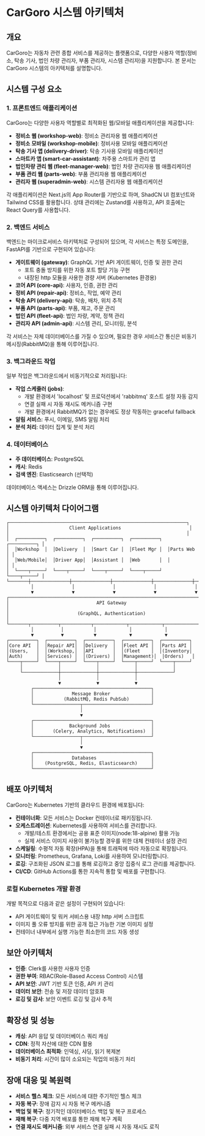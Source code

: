 # CarGoro 시스템 아키텍처

## 개요

CarGoro는 자동차 관련 종합 서비스를 제공하는 플랫폼으로, 다양한 사용자 역할(정비소, 탁송 기사, 법인 차량 관리자, 부품 관리자, 시스템 관리자)을 지원합니다. 본 문서는 CarGoro 시스템의 아키텍처를 설명합니다.

## 시스템 구성 요소

### 1. 프론트엔드 애플리케이션

CarGoro는 다양한 사용자 역할별로 최적화된 웹/모바일 애플리케이션을 제공합니다:

- **정비소 웹 (workshop-web)**: 정비소 관리자용 웹 애플리케이션
- **정비소 모바일 (workshop-mobile)**: 정비사용 모바일 애플리케이션
- **탁송 기사 앱 (delivery-driver)**: 탁송 기사용 모바일 애플리케이션
- **스마트카 앱 (smart-car-assistant)**: 차주용 스마트카 관리 앱
- **법인차량 관리 웹 (fleet-manager-web)**: 법인 차량 관리자용 웹 애플리케이션
- **부품 관리 웹 (parts-web)**: 부품 관리자용 웹 애플리케이션
- **관리자 웹 (superadmin-web)**: 시스템 관리자용 웹 애플리케이션

각 애플리케이션은 Next.js의 App Router를 기반으로 하며, ShadCN UI 컴포넌트와 Tailwind CSS를 활용합니다. 상태 관리에는 Zustand를 사용하고, API 호출에는 React Query를 사용합니다.

### 2. 백엔드 서비스

백엔드는 마이크로서비스 아키텍처로 구성되어 있으며, 각 서비스는 특정 도메인을, FastAPI를 기반으로 구현되어 있습니다:

- **게이트웨이 (gateway)**: GraphQL 기반 API 게이트웨이, 인증 및 권한 관리
  - 포트 충돌 방지를 위한 자동 포트 할당 기능 구현
  - 내장된 http 모듈을 사용한 경량 서버 (Kubernetes 환경용)
- **코어 API (core-api)**: 사용자, 인증, 권한 관리
- **정비 API (repair-api)**: 정비소, 작업, 예약 관리
- **탁송 API (delivery-api)**: 탁송, 배차, 위치 추적
- **부품 API (parts-api)**: 부품, 재고, 주문 관리
- **법인 API (fleet-api)**: 법인 차량, 계약, 정책 관리
- **관리자 API (admin-api)**: 시스템 관리, 모니터링, 분석

각 서비스는 자체 데이터베이스를 가질 수 있으며, 필요한 경우 서비스간 통신은 비동기 메시징(RabbitMQ)을 통해 이루어집니다.

### 3. 백그라운드 작업

일부 작업은 백그라운드에서 비동기적으로 처리됩니다:

- **작업 스케줄러 (jobs)**:
  - 개발 환경에서 'localhost' 및 프로덕션에서 'rabbitmq' 호스트 설정 자동 감지
  - 연결 실패 시 자동 재시도 메커니즘 구현
  - 개발 환경에서 RabbitMQ가 없는 경우에도 정상 작동하는 graceful fallback
- **알림 서비스**: 푸시, 이메일, SMS 알림 처리
- **분석 처리**: 데이터 집계 및 분석 처리

### 4. 데이터베이스

- **주 데이터베이스**: PostgreSQL
- **캐시**: Redis
- **검색 엔진**: Elasticsearch (선택적)

데이터베이스 액세스는 Drizzle ORM을 통해 이루어집니다.

## 시스템 아키텍처 다이어그램

```
┌─────────────────────────────────────────────────────────────────┐
│                      Client Applications                         │
│                                                                 │
│  ┌──────────┐  ┌──────────┐  ┌──────────┐  ┌──────────┐  ┌──────────┐ │
│  │Workshop  │  │Delivery  │  │Smart Car │  │Fleet Mgr │  │Parts Web │ │
│  │Web/Mobile│  │Driver App│  │Assistant │  │Web       │  │          │ │
│  └────┬─────┘  └────┬─────┘  └────┬─────┘  └────┬─────┘  └────┬─────┘ │
└───────┼──────────────┼──────────────┼──────────────┼──────────────┼────┘
         │              │              │              │              │
         ▼              ▼              ▼              ▼              ▼
┌────────────────────────────────────────────────────────────────────────┐
│                                API Gateway                              │
│                         (GraphQL, Authentication)                       │
└───────┬──────────┬───────────┬────────────┬────────────┬───────────────┘
         │          │           │            │            │
         ▼          ▼           ▼            ▼            ▼
┌──────────┐  ┌──────────┐  ┌──────────┐  ┌──────────┐  ┌──────────┐
│Core API  │  │Repair API│  │Delivery  │  │Fleet API │  │Parts API │
│(Users,   │  │(Workshop,│  │API       │  │(Fleet    │  │(Inventory│
│Auth)     │  │Services) │  │(Drivers) │  │Management)│  │Orders)   │
└────┬─────┘  └────┬─────┘  └────┬─────┘  └────┬─────┘  └────┬─────┘
     │             │             │             │             │
     └─────────────┼─────────────┼─────────────┼─────────────┘
                   │             │             │
                   ▼             ▼             ▼
         ┌───────────────────────────────────────────┐
         │              Message Broker               │
         │           (RabbitMQ, Redis PubSub)        │
         └─────────────────┬─────────────────────────┘
                           │
                           ▼
         ┌───────────────────────────────────────────┐
         │             Background Jobs               │
         │       (Celery, Analytics, Notifications)  │
         └─────────────────┬─────────────────────────┘
                           │
                           ▼
         ┌───────────────────────────────────────────┐
         │              Databases                    │
         │    (PostgreSQL, Redis, Elasticsearch)     │
         └───────────────────────────────────────────┘
```

## 배포 아키텍처

CarGoro는 Kubernetes 기반의 클라우드 환경에 배포됩니다:

- **컨테이너화**: 모든 서비스는 Docker 컨테이너로 패키징됩니다.
- **오케스트레이션**: Kubernetes를 사용하여 서비스를 관리합니다.
  - 개발/테스트 환경에서는 공용 표준 이미지(node:18-alpine) 활용 가능
  - 실제 서비스 이미지 사용이 불가능할 경우를 위한 대체 컨테이너 설정 관리
- **스케일링**: 수평적 자동 확장(HPA)을 통해 트래픽에 따라 자동으로 확장됩니다.
- **모니터링**: Prometheus, Grafana, Loki를 사용하여 모니터링합니다.
- **로깅**: 구조화된 JSON 로그를 통해 로깅하고 중앙 집중식 로그 관리를 제공합니다.
- **CI/CD**: GitHub Actions를 통한 지속적 통합 및 배포를 구현합니다.

### 로컬 Kubernetes 개발 환경

개발 목적으로 다음과 같은 설정이 구현되어 있습니다:

- API 게이트웨이 및 워커 서비스용 내장 http 서버 스크립트
- 이미지 풀 오류 방지를 위한 공개 접근 가능한 기본 이미지 설정
- 컨테이너 내부에서 실행 가능한 최소한의 코드 자동 생성

## 보안 아키텍처

- **인증**: Clerk를 사용한 사용자 인증
- **권한 부여**: RBAC(Role-Based Access Control) 시스템
- **API 보안**: JWT 기반 토큰 인증, API 키 관리
- **데이터 보안**: 전송 및 저장 데이터 암호화
- **로깅 및 감사**: 보안 이벤트 로깅 및 감사 추적

## 확장성 및 성능

- **캐싱**: API 응답 및 데이터베이스 쿼리 캐싱
- **CDN**: 정적 자산에 대한 CDN 활용
- **데이터베이스 최적화**: 인덱싱, 샤딩, 읽기 복제본
- **비동기 처리**: 시간이 많이 소요되는 작업의 비동기 처리

## 장애 대응 및 복원력

- **서비스 헬스 체크**: 모든 서비스에 대한 주기적인 헬스 체크
- **자동 복구**: 장애 감지 시 자동 복구 메커니즘
- **백업 및 복구**: 정기적인 데이터베이스 백업 및 복구 프로세스
- **재해 복구**: 다중 지역 배포를 통한 재해 복구 계획
- **연결 재시도 메커니즘**: 외부 서비스 연결 실패 시 자동 재시도 로직
